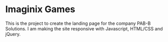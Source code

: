 # Imaginix Games 

This is the project to create the landing page for the company PAB-B Solutions.  I am making the site responsive with Javascript, HTML/CSS and jQuery.
